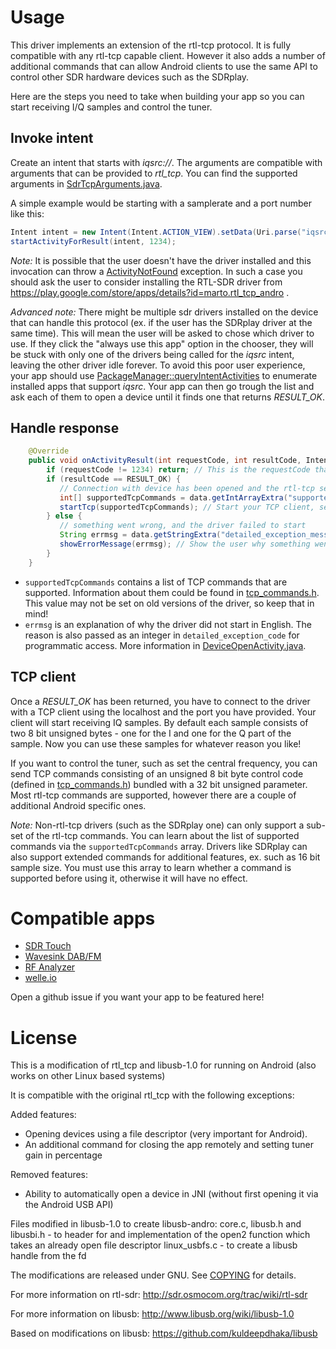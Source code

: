 # Usage

This driver implements an extension of the rtl-tcp protocol. It is fully compatible with any rtl-tcp capable client. However it also adds a number of additional commands that can allow Android clients to use the same API to control other SDR hardware devices such as the SDRplay.

Here are the steps you need to take when building your app so you can start receiving I/Q samples and control the tuner.

## Invoke intent

Create an intent that starts with *iqsrc://*. The arguments are compatible with arguments that can be provided to *rtl_tcp*. You can find the supported arguments in [SdrTcpArguments.java](app/src/main/java/com/sdrtouch/core/SdrTcpArguments.java).

A simple example would be starting with a samplerate and a port number like this:

```java
Intent intent = new Intent(Intent.ACTION_VIEW).setData(Uri.parse("iqsrc://-a 127.0.0.1 -p "+ port + " -s "+ samplerate));
startActivityForResult(intent, 1234);
```

*Note:* It is possible that the user doesn't have the driver installed and this invocation can throw a [ActivityNotFound](https://developer.android.com/reference/android/content/ActivityNotFoundException.html) exception. In such a case you should ask the user to consider installing the RTL-SDR driver from https://play.google.com/store/apps/details?id=marto.rtl_tcp_andro .

*Advanced note:* There might be multiple sdr drivers installed on the device that can handle this protocol (ex. if the user has the SDRplay driver at the same time). This will mean the user will be asked to chose which driver to use. If they click the "always use this app" option in the chooser, they will be stuck with only one of the drivers being called for the *iqsrc* intent, leaving the other driver idle forever. To avoid this poor user experience, your app should use [PackageManager::queryIntentActivities](https%3A%2F%2Fdeveloper.android.com%2Freference%2Fandroid%2Fcontent%2Fpm%2FPackageManager.html%23queryIntentActivities(android.content.Intent%2C%20int)) to enumerate installed apps that support *iqsrc*. Your app can then go trough the list and ask each of them to open a device until it finds one that returns *RESULT_OK*.

## Handle response

```java
    @Override
    public void onActivityResult(int requestCode, int resultCode, Intent data) {
        if (requestCode != 1234) return; // This is the requestCode that was used with startActivityForResult
        if (resultCode == RESULT_OK) {
           // Connection with device has been opened and the rtl-tcp server is running. You are now responsible for connecting.
           int[] supportedTcpCommands = data.getIntArrayExtra("supportedTcpCommands");
           startTcp(supportedTcpCommands); // Start your TCP client, see section below
        } else {
           // something went wrong, and the driver failed to start
           String errmsg = data.getStringExtra("detailed_exception_message");
           showErrorMessage(errmsg); // Show the user why something went wrong
        }
    }
```

* `supportedTcpCommands` contains a list of TCP commands that are supported. Information about them could be found in [tcp_commands.h](app/src/main/jni/tcp_commands.h). This value may not be set on old versions of the driver, so keep that in mind!
* `errmsg` is an explanation of why the driver did not start in English. The reason is also passed as an integer in  `detailed_exception_code` for programmatic access. More information in [DeviceOpenActivity.java](app/src/main/java/com/sdrtouch/rtlsdr/DeviceOpenActivity.java).

## TCP client

Once a *RESULT_OK* has been returned, you have to connect to the driver with a TCP client using the localhost and the port you have provided. Your client will start receiving IQ samples. By default each sample consists of two 8 bit unsigned bytes - one for the I and one for the Q part of the sample. Now you can use these samples for whatever reason you like!

If you want to control the tuner, such as set the central frequency, you can send TCP commands consisting of an unsigned 8 bit byte control code (defined in [tcp_commands.h](app/src/main/jni/tcp_commands.h)) bundled with a 32 bit unsigned parameter. Most rtl-tcp commands are supported, however there are a couple of additional Android specific ones.

*Note:* Non-rtl-tcp drivers (such as the SDRplay one) can only support a sub-set of the rtl-tcp commands. You can learn about the list of supported commands via the `supportedTcpCommands` array. Drivers like SDRplay can also support extended commands for additional features, ex. such as 16 bit sample size. You must use this array to learn whether a command is supported before using it, otherwise it will have no effect.

# Compatible apps

* [SDR Touch](https://play.google.com/store/apps/details?id=marto.androsdr2)
* [Wavesink DAB/FM](https://play.google.com/store/apps/details?id=de.ses.wavesink)
* [RF Analyzer](https://play.google.com/store/apps/details?id=com.mantz_it.rfanalyzer)
* [welle.io](https://play.google.com/store/apps/details?id=io.welle.welle)

Open a github issue if you want your app to be featured here!

# License

This is a modification of rtl_tcp and libusb-1.0 for running on Android (also works on other Linux based systems) 
 
It is compatible with the original rtl_tcp with the following exceptions: 
 
Added features: 
 - Opening devices using a file descriptor (very important for Android).
 - An additional command for closing the app remotely and setting tuner gain in percentage

 Removed features:
 - Ability to automatically open a device in JNI (without first opening it via the Android USB API)

Files modified in libusb-1.0 to create libusb-andro: 
 core.c, libusb.h and libusbi.h - to header for and implementation of the open2 function which takes an already open file descriptor 
 linux_usbfs.c - to create a libusb handle from the fd 

The modifications are released under GNU. See [COPYING](/COPYING) for details. 
 
For more information on rtl-sdr: 
http://sdr.osmocom.org/trac/wiki/rtl-sdr 
 
For more information on libusb: 
http://www.libusb.org/wiki/libusb-1.0

Based on modifications on libusb:
https://github.com/kuldeepdhaka/libusb
